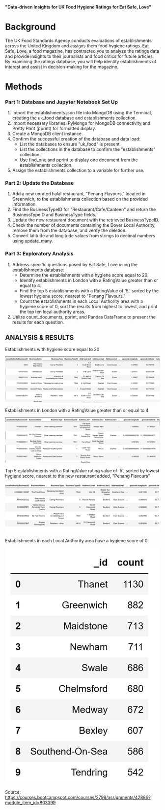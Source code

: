#### "Data-driven Insights for UK Food Hygiene Ratings for Eat Safe, Love"


# Background

The UK Food Standards Agency conducts evaluations of establishments across the United Kingdom and assigns them food hygiene ratings. Eat Safe, Love, a food magazine, has contracted you to analyze the ratings data and provide insights to their journalists and food critics for future articles. By examining the ratings database, you will help identify establishments of interest and assist in decision-making for the magazine.

# Methods

### Part 1: Database and Jupyter Notebook Set Up

1. Import the establishments.json file into MongoDB using the Terminal, creating the uk_food database and establishments collection.
2. Import necessary libraries: PyMongo for MongoDB connectivity and Pretty Print (pprint) for formatted display.
3. Create a MongoDB client instance.
4. Confirm the successful creation of the database and data load:
   - List the databases to ensure "uk_food" is present.
   - List the collections in the database to confirm the "establishments" collection.
   - Use find_one and pprint to display one document from the establishments collection.
5. Assign the establishments collection to a variable for further use.

### Part 2: Update the Database

1. Add a new unrated halal restaurant, "Penang Flavours," located in Greenwich, to the establishments collection based on the provided information.
2. Find the BusinessTypeID for "Restaurant/Cafe/Canteen" and return the BusinessTypeID and BusinessType fields.
3. Update the new restaurant document with the retrieved BusinessTypeID.
4. Check the number of documents containing the Dover Local Authority, remove them from the database, and verify the deletion.
5. Convert latitude and longitude values from strings to decimal numbers using update_many.

### Part 3: Exploratory Analysis

1. Address specific questions posed by Eat Safe, Love using the establishments database:
   - Determine the establishments with a hygiene score equal to 20.
   - Identify establishments in London with a RatingValue greater than or equal to 4.
   - Find the top 5 establishments with a RatingValue of '5,' sorted by the lowest hygiene score, nearest to "Penang Flavours."
   - Count the establishments in each Local Authority area with a hygiene score of 0, sort the results from highest to lowest, and print the top ten local authority areas.
2. Utilize count_documents, pprint, and Pandas DataFrame to present the results for each question.


## ANALYSIS & RESULTS

Establishments with  hygiene score equal to 20

![Alt text](DF%20Results/est_hygiene_score%20equal_to_20.png)

Establishments in London with a RatingValue greater than or equal to 4

![Alt text](DF%20Results/est_ratingValue%20greater%20than%20or%20equal%20to%204.png)

Top 5 establishments with a RatingValue rating value of '5', sorted by lowest hygiene score, nearest to the new restaurant added, "Penang Flavours"

![Alt text](DF%20Results/est_top_five_nearest_Penang.png)

Establishments in each Local Authority area have a hygiene score of 0

![Alt text](DF%20Results/est_local_Autho_hygiene0.png)



Source:
https://courses.bootcampspot.com/courses/2799/assignments/42886?module_item_id=803399

